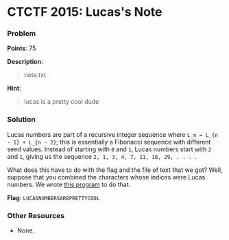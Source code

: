# CTCTF 2015: Lucas's Note

### Problem

**Points**: 75

**Description**: 

>   
> note.txt

**Hint**: 

> lucas is a pretty cool dude

### Solution

Lucas numbers are part of a recursive integer sequence where `L_n = L_{n - 1} + L_{n - 2}`; this is essentially a Fibonacci sequence with different seed values. Instead of starting with `0` and `1`, Lucas numbers start with `2` and `1`, giving us the sequence `2, 1, 3, 4, 7, 11, 18, 29, . . . `.

What does this have to do with the flag and the file of text that we got? Well, suppose that you combined the characters whose indices were Lucas numbers. We wrote [this program](lucas.py) to do that.

**Flag**: `LUCASNUMBERSAREPRETTYCOOL`

### Other Resources

* None.
